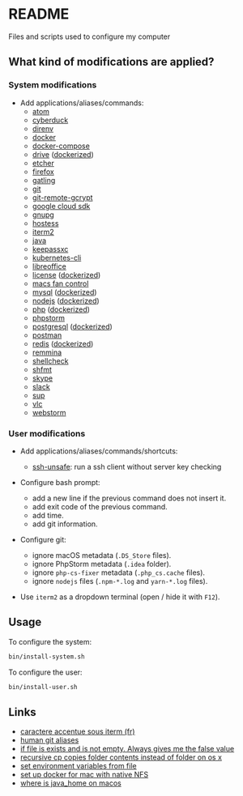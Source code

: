 # README

Files and scripts used to configure my computer

## What kind of modifications are applied?

### System modifications

* Add applications/aliases/commands:
  - [atom](https://atom.io)
  - [cyberduck](https://cyberduck.io)
  - [direnv](https://direnv.net/)
  - [docker](https://www.docker.com)
  - [docker-compose](https://docs.docker.com/compose/overview)
  - [drive](https://github.com/odeke-em/drive) ([dockerized](https://gitlab.com/timonier/drive))
  - [etcher](https://www.balena.io/etcher/)
  - [firefox](https://www.mozilla.org/en/firefox/)
  - [gatling](https://gatling.io)
  - [git](https://git-scm.com)
  - [git-remote-gcrypt](https://github.com/spwhitton/git-remote-gcrypt)
  - [google cloud sdk](https://cloud.google.com/sdk/)
  - [gnupg](https://www.gnupg.org/)
  - [hostess](https://github.com/cbednarski/hostess)
  - [iterm2](https://www.iterm2.com/)
  - [java](https://www.java.com)
  - [keepassxc](https://keepassxc.org)
  - [kubernetes-cli](https://kubernetes.io/)
  - [libreoffice](https://www.libreoffice.org)
  - [license](https://github.com/nishanths/license) ([dockerized](https://gitlab.com/timonier/license))
  - [macs fan control](https://www.crystalidea.com/macs-fan-control)
  - [mysql](http://www.mysql.com) ([dockerized](https://hub.docker.com/r/timonier/mysql))
  - [nodejs](https://nodejs.org) ([dockerized](https://gitlab.com/timonier/node))
  - [php](http://www.php.net) ([dockerized](https://gitlab.com/timonier/php))
  - [phpstorm](https://www.jetbrains.com/phpstorm)
  - [postgresql](http://www.postgresql.org) ([dockerized](https://hub.docker.com/r/timonier/postgresql))
  - [postman](https://www.getpostman.com/)
  - [redis](https://redis.io) ([dockerized](https://hub.docker.com/r/timonier/redis))
  - [remmina](http://freerdp.github.io/Remmina/index.html)
  - [shellcheck](https://github.com/koalaman/shellcheck)
  - [shfmt](https://github.com/mvdan/sh/releases)
  - [skype](https://www.skype.com/en/)
  - [slack](https://slack.com)
  - [sup](https://github.com/pressly/sup)
  - [vlc](https://www.videolan.org/vlc/)
  - [webstorm](https://www.jetbrains.com/webstorm)

### User modifications

* Add applications/aliases/commands/shortcuts:
  - [ssh-unsafe](https://gitlab.com/mauchede/dotfiles/blob/mac-os/darwin/src/user/rootfs/.bash_aliases): run a ssh client without server key checking

* Configure bash prompt:
  - add a new line if the previous command does not insert it.
  - add exit code of the previous command.
  - add time.
  - add git information.

* Configure git:
  - ignore macOS metadata (`.DS_Store` files).
  - ignore PhpStorm metadata (`.idea` folder).
  - ignore `php-cs-fixer` metadata (`.php_cs.cache` files).
  - ignore `nodejs` files (`.npm-*.log` and `yarn-*.log` files).

* Use `iterm2` as a dropdown terminal (open / hide it with `F12`).

## Usage

To configure the system:

```sh
bin/install-system.sh
```

To configure the user:

```sh
bin/install-user.sh
```

## Links

* [caractere accentue sous iterm (fr)](https://forums.macg.co/threads/caractere-accentue-sous-iterm-xterm.201706/)
* [human git aliases](http://gggritso.com/human-git-aliases)
* [if file is exists and is not empty. Always gives me the false value](https://stackoverflow.com/questions/30080997/if-file-is-exists-and-is-not-empty-always-gives-me-the-false-value)
* [recursive cp copies folder contents instead of folder on os x](https://serverfault.com/questions/11518/recursive-cp-copies-folder-contents-instead-of-folder-on-os-x)
* [set environment variables from file](https://stackoverflow.com/questions/19331497/set-environment-variables-from-file)
* [set up docker for mac with native NFS](https://medium.com/@sean.handley/how-to-set-up-docker-for-mac-with-native-nfs-145151458adc)
* [where is java_home on macos](https://stackoverflow.com/questions/6588390/where-is-java-home-on-macos-sierra-10-12-el-capitan-10-11-yosemite-10-10)
